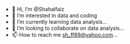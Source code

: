 - 👋 Hi, I’m @Shahalfaiz
- 👀 I’m interested in data and coding
- 🌱 I’m currently learning data analysis...
- 💞️ I’m looking to collaborate on data analysis...
- 📫 How to reach me sh_ff89@yahoo.com...

<!---
Shahalfaiz/Shahalfaiz is a ✨ special ✨ repository because its `README.md` (this file) appears on your GitHub profile.
You can click the Preview link to take a look at your changes.
--->
